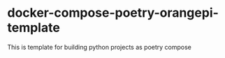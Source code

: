 # docker-compose-poetry-orangepi-template
This is template for building python projects as poetry compose
